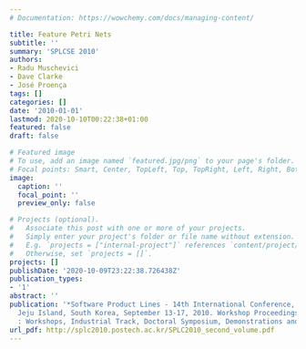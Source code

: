 ```yaml
---
# Documentation: https://wowchemy.com/docs/managing-content/

title: Feature Petri Nets
subtitle: ''
summary: 'SPLCSE 2010'
authors:
- Radu Muschevici
- Dave Clarke
- José Proença
tags: []
categories: []
date: '2010-01-01'
lastmod: 2020-10-10T00:22:38+01:00
featured: false
draft: false

# Featured image
# To use, add an image named `featured.jpg/png` to your page's folder.
# Focal points: Smart, Center, TopLeft, Top, TopRight, Left, Right, BottomLeft, Bottom, BottomRight.
image:
  caption: ''
  focal_point: ''
  preview_only: false

# Projects (optional).
#   Associate this post with one or more of your projects.
#   Simply enter your project's folder or file name without extension.
#   E.g. `projects = ["internal-project"]` references `content/project/deep-learning/index.md`.
#   Otherwise, set `projects = []`.
projects: []
publishDate: '2020-10-09T23:22:38.726438Z'
publication_types:
- '1'
abstract: ''
publication: '*Software Product Lines - 14th International Conference, SPLC 2010,
  Jeju Island, South Korea, September 13-17, 2010. Workshop Proceedings (Volume 2
  : Workshops, Industrial Track, Doctoral Symposium, Demonstrations and Tools)*'
url_pdf: http://splc2010.postech.ac.kr/SPLC2010_second_volume.pdf
---
```

